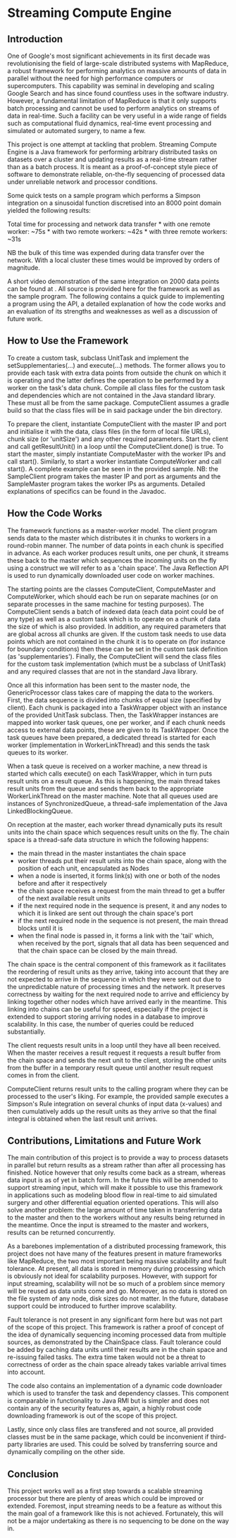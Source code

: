 # Streaming Compute Engine

## Introduction
One of Google's most significant achievements in its first decade was revolutionising the field of large-scale distributed systems with MapReduce, a robust framework for performing analytics on massive amounts of data in parallel without the need for high performance computers or supercomputers. This capability was seminal in developing and scaling Google Search and has since found countless uses in the software industry. However, a fundamental limitation of MapReduce is that it only supports batch processing and cannot be used to perform analytics on streams of data in real-time. Such a facility can be very useful in a wide range of fields such as computational fluid dynamics, real-time event processing and simulated or automated surgery, to name a few.

This project is one attempt at tackling that problem. Streaming Compute Engine is a Java framework for performing arbitrary distributed tasks on datasets over a cluster and updating results as a real-time stream rather than as a batch process. It is meant as a proof-of-concept style piece of software to demonstrate reliable, on-the-fly sequencing of processed data under unreliable network and processor conditions.

Some quick tests on a sample program which performs a Simpson integration on a sinusoidal function discretised into an 8000 point domain yielded the following results:

Total time for processing and network data transfer
    * with one remote worker: ~75s
    * with two remote workers: ~42s
    * with three remote workers: ~31s
    
NB the bulk of this time was expended during data transfer over the network. With a local cluster these times would be improved by orders of magnitude.

A short video demonstration of the same integration on 2000 data points can be found at <link>. All source is provided here for the framework as well as the sample program. The following contains a quick guide to implementing a program using the API, a detailed explanation of how the code works and an evaluation of its strengths and weaknesses as well as a discussion of future work.

## How to Use the Framework
To create a custom task, subclass UnitTask and implement the setSupplementaries(...) and execute(...) methods. The former allows you to provide each task with extra data points from outside the chunk on which it is operating and the latter defines the operation to be performed by a worker on the task's data chunk. Compile all class files for the custom task and dependencies which are not contained in the Java standard library. These must all be from the same package. ComputeClient assumes a gradle build so that the class files will be in said package under the bin directory.

To prepare the client, instantiate ComputeClient with the master IP and port and initialise it with the data, class files (in the form of local file URLs), chunk size (or 'unitSize') and any other required parameters. Start the client and call getResultUnit() in a loop until the ComputeClient.done() is true. To start the master, simply instantiate ComputeMaster with the worker IPs and call start(). Similarly, to start a worker instantiate ComputeWorker and call start(). A complete example can be seen in the provided sample. NB: the SampleClient program takes the master IP and port as arguments and the SampleMaster program takes the worker IPs as arguments. Detailed explanations of specifics can be found in the Javadoc.

## How the Code Works
The framework functions as a master-worker model. The client program sends data to the master which distributes it in chunks to workers in a round-robin manner. The number of data points in each chunk is specified in advance. As each worker produces result units, one per chunk, it streams these back to the master which sequences the incoming units on the fly using a construct we will refer to as a 'chain space'. The Java Reflection API is used to run dynamically downloaded user code on worker machines.

The starting points are the classes ComputeClient, ComputeMaster and ComputeWorker, which should each be run on separate machines (or on separate processes in the same machine for testing purposes). The ComputeClient sends a batch of indexed data (each data point could be of any type) as well as a custom task which is to operate on a chunk of data the size of which is also provided. In addition, any required parameters that are global across all chunks are given. If the custom task needs to use data points which are not contained in the chunk it is to operate on (for instance for boundary conditions) then these can be set in the custom task definition (as 'supplementaries'). Finally, the ComputeClient will send the class files for the custom task implementation (which must be a subclass of UnitTask) and any required classes that are not in the standard Java library.

Once all this information has been sent to the master node, the GenericProcessor class takes care of mapping the data to the workers. First, the data sequence is divided into chunks of equal size (specified by client). Each chunk is packaged into a TaskWrapper object with an instance of the provided UnitTask subclass. Then, the TaskWrapper instances are mapped into worker task queues, one per worker, and if each chunk needs access to external data points, these are given to its TaskWrapper. Once the task queues have been prepared, a dedicated thread is started for each worker (implementation in WorkerLinkThread) and this sends the task queues to its worker.

When a task queue is received on a worker machine, a new thread is started which calls execute() on each TaskWrapper, which in turn puts result units on a result queue. As this is happening, the main thread takes result units from the queue and sends them back to the appropriate WorkerLinkThread on the master machine. Note that all queues used are instances of SynchronizedQueue, a thread-safe implementation of the Java LinkedBlockingQueue.

On reception at the master, each worker thread dynamically puts its result units into the chain space which sequences result units on the fly. The chain space is a thread-safe data structure in which the following happens:
* the main thread in the master instantiates the chain space
* worker threads put their result units into the chain space, along with the position of each unit, encapsulated as Nodes
* when a node is inserted, it forms link(s) with one or both of the nodes before and after it respectively
* the chain space receives a request from the main thread to get a buffer of the next available result units
* if the next required node in the sequence is present, it and any nodes to which it is linked are sent out through the chain           space's port
* if the next required node in the sequence is not present, the main thread blocks until it is
* when the final node is passed in, it forms a link with the 'tail' which, when received by the port, signals that all data has         been sequenced and that the chain space can be closed by the main thread.
    
The chain space is the central component of this framework as it facilitates the reordering of result units as they arrive, taking into account that they are not expected to arrive in the sequence in which they were sent out due to the unpredictable nature of processing times and the network. It preserves correctness by waiting for the next required node to arrive and efficiency by linking together other nodes which have arrived early in the meantime. This linking into chains can be useful for speed, especially if the project is extended to support storing arriving nodes in a database to improve scalability. In this case, the number of queries could be reduced substantially.

The client requests result units in a loop until they have all been received. When the master receives a result request it requests a result buffer from the chain space and sends the next unit to the client, storing the other units from the buffer in a temporary result queue until another result request comes in from the client.

ComputeClient returns result units to the calling program where they can be processed to the user's liking. For example, the provided sample executes a Simpson's Rule integration on several chunks of input data (x-values) and then cumulatively adds up the result units as they arrive so that the final integral is obtained when the last result unit arrives.

## Contributions, Limitations and Future Work
The main contribution of this project is to provide a way to process datasets in parallel but return results as a stream rather than after all processing has finished. Notice however that only results come back as a stream, whereas data input is as of yet in batch form. In the future this will be amended to support streaming input, which will make it possible to use this framework in applications such as modeling blood flow in real-time to aid simulated surgery and other differential equation oriented operations. This will also solve another problem: the large amount of time taken in transferring data to the master and then to the workers without any results being returned in the meantime. Once the input is streamed to the master and workers, results can be returned concurrently.

As a barebones implementation of a distributed processing framework, this project does not have many of the features present in mature frameworks like MapReduce, the two most important being massive scalability and fault tolerance. At present, all data is stored in memory during processing which is obviously not ideal for scalability purposes. However, with support for input streaming, scalability will not be so much of a problem since memory will be reused as data units come and go. Moreover, as no data is stored on the file system of any node, disk sizes do not matter. In the future, database support could be introduced to further improve scalability.

Fault tolerance is not present in any significant form here but was not part of the scope of this project. This framework is rather a proof of concept of the idea of dynamically sequencing incoming processed data from multiple sources, as demonstrated by the ChainSpace class. Fault tolerance could be added by caching data units until their results are in the chain space and re-issuing failed tasks. The extra time taken would not be a threat to correctness of order as the chain space already takes variable arrival times into account.

The code also contains an implementation of a dynamic code downloader which is used to transfer the task and dependency classes. This component is comparable in functionality to Java RMI but is simpler and does not contain any of the security features as, again, a highly robust code downloading framework is out of the scope of this project.

Lastly, since only class files are transfered and not source, all provided classes must be in the same package, which could be inconvenient if third-party libraries are used. This could be solved by transferring source and dynamically compiling on the other side.

## Conclusion
This project works well as a first step towards a scalable streaming processor but there are plenty of areas which could be improved or extended. Foremost, input streaming needs to be a feature as without this the main goal of a framework like this is not achieved. Fortunately, this will not be a major undertaking as there is no sequencing to be done on the way in.
